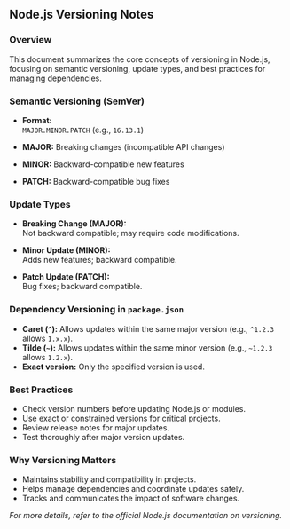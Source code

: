 ## Node.js Versioning Notes

### Overview

This document summarizes the core concepts of versioning in Node.js, focusing on semantic versioning, update types, and best practices for managing dependencies.

### Semantic Versioning (SemVer)

- **Format:**  
  `MAJOR.MINOR.PATCH` (e.g., `16.13.1`)

- **MAJOR:** Breaking changes (incompatible API changes)
- **MINOR:** Backward-compatible new features
- **PATCH:** Backward-compatible bug fixes

### Update Types

- **Breaking Change (MAJOR):**  
  Not backward compatible; may require code modifications.

- **Minor Update (MINOR):**  
  Adds new features; backward compatible.

- **Patch Update (PATCH):**  
  Bug fixes; backward compatible.

### Dependency Versioning in `package.json`

- **Caret (`^`):** Allows updates within the same major version (e.g., `^1.2.3` allows `1.x.x`).
- **Tilde (`~`):** Allows updates within the same minor version (e.g., `~1.2.3` allows `1.2.x`).
- **Exact version:** Only the specified version is used.

### Best Practices

- Check version numbers before updating Node.js or modules.
- Use exact or constrained versions for critical projects.
- Review release notes for major updates.
- Test thoroughly after major version updates.

### Why Versioning Matters

- Maintains stability and compatibility in projects.
- Helps manage dependencies and coordinate updates safely.
- Tracks and communicates the impact of software changes.

*For more details, refer to the official Node.js documentation on versioning.*